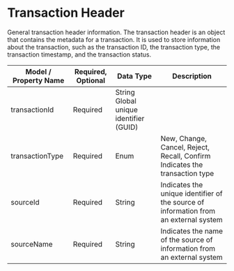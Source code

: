 ﻿# Transaction Header
General transaction header information. The transaction header is an object that contains the metadata for a transaction. It is used to store information about the transaction, such as the transaction ID, the transaction type, the transaction timestamp, and the transaction status.

| Model / Property Name |	Required, Optional | Data Type | Description |
| --- | --- | --- | --- |
| transactionId |	Required | String		Global unique identifier (GUID) |
|transactionType | Required	| Enum	| New, Change, Cancel, Reject, Recall, Confirm Indicates the transaction type |
|sourceId	| Required	|	String	| Indicates the unique identifier of the source of information from an external system |
|sourceName |	Required	|	String	| Indicates the name of the source of information from an external system |
